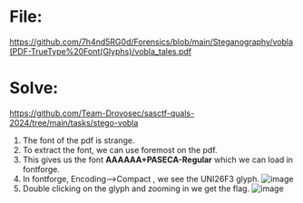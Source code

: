# File: 
https://github.com/7h4nd5RG0d/Forensics/blob/main/Steganography/vobla(PDF-TrueType%20Font(Glyphs)/vobla_tales.pdf
  
# Solve: 
https://github.com/Team-Drovosec/sasctf-quals-2024/tree/main/tasks/stego-vobla
1) The font of the pdf is strange.
2) To extract the font, we can use foremost on the pdf.
3) This gives us the font **AAAAAA+PASECA-Regular** which we can load in fontforge.
4) In fontforge, Encoding-->Compact , we see the UNI26F3 glyph.
![image](https://github.com/7h4nd5RG0d/Forensics/assets/128285431/13612745-d7d9-4e10-9fab-88a037fadea7)
5) Double clicking on the glyph and zooming in we get the flag.
![image](https://github.com/7h4nd5RG0d/Forensics/assets/128285431/c316545e-b722-42e8-96a5-fbe829c5d555)
